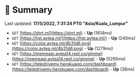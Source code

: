 # 📖 Summary
Last updated: **17/5/2022, 7:31:24 PTG "Asia/Kuala_Lumpur"**

- `GET` [https://shrt.ml](https://shrt.ml) - **Up** (1614ms)
- `GET` [https://hst.aytea.ml/](https://hst.aytea.ml/) - **Up** (240ms)
- `GET` [https://color.aytea.ml/4b31d6.png](https://color.aytea.ml/4b31d6.png) - **Up** (1279ms)
- `GET` [https://memeapi.aytea14.repl.co/gimme](https://memeapi.aytea14.repl.co/gimme) - **Up** (5265ms)
- `GET` [https://teledrivemy.herokuapp.com/dashboard](https://teledrivemy.herokuapp.com/dashboard) - **Up** (38ms)
